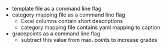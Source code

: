 - template file as a command line flag
- category mapping file as a command line flag
    - Excel columns contain short descriptions
    - category mapping file contains yaml mapping to caption
- gracepoints as a command line flag
    - subtract this value from max. points to increase grades
